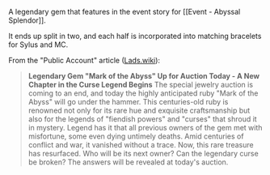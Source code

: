 A legendary gem that features in the event story for [[Event - Abyssal Splendor]].

It ends up split in two, and each half is incorporated into matching bracelets for Sylus and MC.

From the "Public Account" article ([Lads.wiki](https://lads.wiki/wiki/Legendary_Gem_%22Mark_of_the_Abyss%22_(Article))):
> **Legendary Gem "Mark of the Abyss" Up for Auction Today - A New Chapter in the Curse Legend Begins**
> The special jewelry auction is coming to an end, and today the highly anticipated ruby "Mark of the Abyss" will go under the hammer.
> This centuries-old ruby is renowned not only for its rare hue and exquisite craftsmanship but also for the legends of "fiendish powers" and "curses" that shroud it in mystery.
> Legend has it that all previous owners of the gem met with misfortune, some even dying untimely deaths. Amid centuries of conflict and war, it vanished without a trace.
> Now, this rare treasure has resurfaced. Who will be its next owner? Can the legendary curse be broken? The answers will be revealed at today's auction.